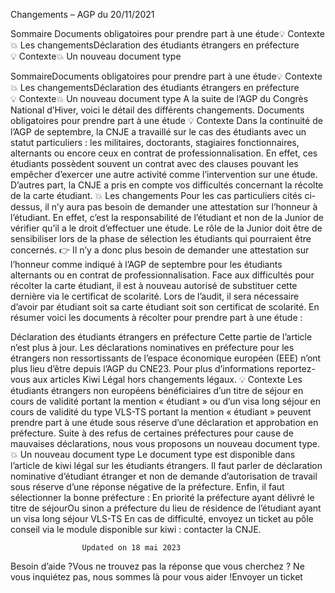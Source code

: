 



Changements – AGP du 20/11/2021

Sommaire 
Documents obligatoires pour prendre part à une étude💡 Contexte💥 Les changementsDéclaration des étudiants étrangers en préfecture💡 Contexte💥 Un nouveau document type



SommaireDocuments obligatoires pour prendre part à une étude💡 Contexte💥 Les changementsDéclaration des étudiants étrangers en préfecture💡 Contexte💥 Un nouveau document type
A la suite de l’AGP du Congrès National d’Hiver, voici le détail des différents changements.
Documents obligatoires pour prendre part à une étude
💡 Contexte
Dans la continuité de l’AGP de septembre, la CNJE a travaillé sur le cas des étudiants avec un statut particuliers : les militaires, doctorants, stagiaires fonctionnaires, alternants ou encore ceux en contrat de professionnalisation. En effet, ces étudiants possèdent souvent un contrat avec des clauses pouvant les empêcher d’exercer une autre activité comme l’intervention sur une étude. D’autres part, la CNJE a pris en compte vos difficultés concernant la récolte de la carte étudiant.
💥 Les changements
Pour les cas particuliers cités ci-dessus, il n’y aura pas besoin de demander une attestation sur l’honneur à l’étudiant. En effet, c’est la responsabilité de l’étudiant et non de la Junior de vérifier qu’il a le droit d’effectuer une étude. Le rôle de la Junior doit être de sensibiliser lors de la phase de sélection les étudiants qui pourraient être concernés.
👉 Il n’y a donc plus besoin de demander une attestation sur l’honneur comme indiqué à l’AGP de septembre pour les étudiants alternants ou en contrat de professionnalisation.
Face aux difficultés pour récolter la carte étudiant, il est à nouveau autorisé de substituer cette dernière via le certificat de scolarité. Lors de l’audit, il sera nécessaire d’avoir par étudiant soit sa carte étudiant soit son certificat de scolarité.
En résumer voici les documents à récolter pour prendre part à une étude :


Déclaration des étudiants étrangers en préfecture
Cette partie de l’article n’est plus à jour. Les déclarations nominatives en préfecture pour les étrangers non ressortissants de l’espace économique européen (EEE) n’ont plus lieu d’être depuis l’AGP du CNE23. Pour plus d’informations reportez-vous aux articles Kiwi Légal hors changements légaux.
💡 Contexte
Les étudiants étrangers non européens bénéficiaires d’un titre de séjour en cours de validité portant la mention « étudiant » ou d’un visa long séjour en cours de validité du type VLS-TS portant la mention « étudiant » peuvent prendre part à une étude sous réserve d’une déclaration et approbation en préfecture.
Suite à des refus de certaines préfectures pour cause de mauvaises déclarations, nous vous proposons un nouveau document type.
💥 Un nouveau document type
Le document type est disponible dans l’article de kiwi légal sur les étudiants étrangers. Il faut parler de déclaration nominative d’étudiant étranger et non de demande d’autorisation de travail sous réserve d’une réponse négative de la préfecture. Enfin, il faut sélectionner la bonne préfecture :
En priorité la préfecture ayant délivré le titre de séjourOu sinon a préfecture du lieu de résidence de l’étudiant ayant un visa long séjour VLS-TS
En cas de difficulté, envoyez un ticket au pôle conseil via le module disponible sur kiwi : contacter la CNJE.


					Updated on 18 mai 2023				


Besoin d’aide ?Vous ne trouvez pas la réponse que vous cherchez ? Ne vous inquiétez pas, nous sommes là pour vous aider !Envoyer un ticket

